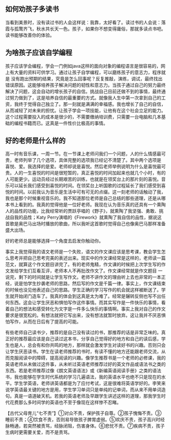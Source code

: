 ## 如何劝孩子多读书
当看到美景时，没有读过书的人会这样说：我靠，太好看了。读过书的人会说：落霞与孤鹜齐飞，秋水共长天一色。孩子，如果你不想变得庸俗，那就多读点书吧。
读书能够改善你的体验。

## 为啥孩子应该自学编程
孩子应该学会编程，学会一门例如java这样的面向对象的编程语言是很容易的，网上有大量的资料可供学习。通过让孩子自学编程，可以磨练孩子的意志力，程序就是
没有跑出预期的结果，究竟是怎么回事呢？反复推敲，演练，调试，最终找出错误原因。这能够培养孩子解决问题的韧性和意志力。当孩子通过自己的努力最终解决了问题，这会自动的增长孩子的自信。挑战自己目前还做不到的事情，最终通过努力做到了，这是培养自信的最重要的方式。就像我人生中第一次拿到自己的工资，我终于觉得自己独立了。那一刻就是满满的幸福感。我也增长了自己的自信，从而减轻了对未来的担忧。让孩子学会一项技能，让他有在这个社会立足的能力。这个过程需要投入的成本是很少的，不需要缴纳培训费，只需要一台电脑和几本基础的编程书籍而已。这真是一件性价比极高的事情。

## 好的老师是什么样的
高一时有音乐课，一周一节。在一节课上老师问我们一个问题，人的什么情感最可贵，老师列举了几个选项，具体完整的选项我已经记不清楚了。其中两个选项是
喜悦、爱。我选择的是爱。老师却说是喜悦。然后老师举例说明为什么是喜悦最可贵。人的一生喜悦的时间是很短暂的，真正喜悦的时间加起来也就几个小时，有的人可能更少。运动员经过长期艰苦的训练，也就是在领奖台上的那片刻的喜悦。音乐可以延长我们感受到喜悦的时间。在领奖台上听国歌的过程延长了我们感受到喜悦的时间。以前我认为音乐是生活中可有可无的点缀。这一刻老师的话触动了我，我也是那个时候重视音乐的。我不知道那位老师是自己总结的那些道理，还是从哪本书上看到的。我真的觉得他是一位好老师。我现在认为音乐真的还具有一个熏陶人的品性的功能，比我经常听的贾跃亭唱的《野子》，就熏陶了我坚强、勇敢、挑战自我的品性；Katy Perry演唱的《Firework》就熏陶了我自信的品性，据说这首歌是奥巴马出场时播放的歌曲，所以我听这首歌时觉得自己也像奥巴马那样准备盛大出场。

好的老师总是能够选择一个角度去启发你触动你。

事实上我觉得我的语文老师是一个失败，语文的作文课应该是思考课，教会学生怎么思考并把自己思考完美的表述出来。现实中的作文课经常是这样的，老师读一篇范文，就算这个作文题目讲完了。有的老师鬼精，作文课的时候把上次学生写的作文发给学生们互看互评，老师本人不再批改作文了。作文课经常就是作文题目
一说完，剩下的时间就是让学生写作文。老师不讲作文的理由听上去也非常的一本正经，说是怕学生抄袭老师的思路，然后写的作文是千篇一律。事实上，作文课结束的时候也没见他表述自己的思路。学生正确的学习写作的机会就这样被断送了。学生就开始闭门造车了。我真的体会到这真是太为难了。经常是辗转反侧也写不出任何东西。这会让学生厌恶和惧怕写作这件事情。而其实写作是一件快乐的事情，看着自己的想法和感受转化为文字是一件多么快乐的事情啊。事实上我对自己的作文要求是很宽松的。有想法就把它写出来，没有想法就暂时放弃。这让我并不厌恶惧怕写作，从而在日后有了提高的可能。

有些老师自己读书少，推荐的是自己没有读过的书，那推荐的话是非常乏味的。真正好的推荐最应该是自己读过这本书，分享自己觉得好的地方和自己的读后感，学生也是人，总会有和你共鸣的地方，那样就会激发学生对读好书的兴趣。否则只会让学生厌恶读书。学生在读老师推荐的书时，有读不懂的地方还能跟老师交流，从而克服阅读中的障碍，提高阅读的兴趣。像学生推荐书是一个老师的必修课，我的英语老师从未做过这件事，从未听过英语老师推荐过好的英文作品或语法书之类的东西。若是老师推荐过像《朗文英语语法》或《新编英语阅读手册》之类的语法书，我也能够在学生时代系统的学习几遍语法，我的英语水平也绝不只是现在的水平。学生学英语，老师讲英语都是为了应付考试，这是很难将英语学好的。李笑来说学英语最关键的地方是用，学生学习单词只是单纯的记单词，而从来不用单词造句。真是一语道破天机。若我的英语老师及早跟学生讲述这样的道理，那我学生时代花费那么多时间学的英语也不至于像现在这样惨不忍睹。

【古代父母育儿“七不责”】①对众不责，保护孩子自尊。②孩子愧悔不责。③睡前不责；④饮食不责，否则易导致孩子脾胃虚弱。⑤欢庆不责，孩子高兴时经脉畅通，若突然被责骂，经脉闭阻，伤害身体。⑥悲忧不责。⑦疾病不责，孩子生病时更需要关爱，而不是责骂。